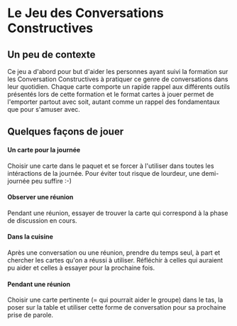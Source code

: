 # Le Jeu des Conversations Constructives


## Un peu de contexte

Ce jeu a d'abord pour but d'aider les personnes ayant suivi la formation sur les Conversation Constructives à pratiquer ce genre de conversations dans leur quotidien. Chaque carte comporte un rapide rappel aux différents outils présentés lors de cette formation et le format cartes à jouer permet de l'emporter partout avec soit, autant comme un rappel des fondamentaux que pour s'amuser avec.

## Quelques façons de jouer

#### Un carte pour la journée
Choisir une carte dans le paquet et se forcer à l'utiliser dans toutes les intéractions de la journée.
Pour éviter tout risque de lourdeur, une demi-journée peu suffire :-)

#### Observer une réunion
Pendant une réunion, essayer de trouver la carte qui correspond à la phase de discussion en cours.

#### Dans la cuisine
Après une conversation ou une réunion, prendre du temps seul, à part et chercher les cartes qu'on a réussi à utiliser. 
Réfléchir à celles qui auraient pu aider et celles à essayer pour la prochaine fois.

#### Pendant une réunion
Choisir une carte pertinente (= qui pourrait aider le groupe) dans le tas, la poser sur la table et utiliser cette forme de conversation pour sa prochaine prise de parole.
